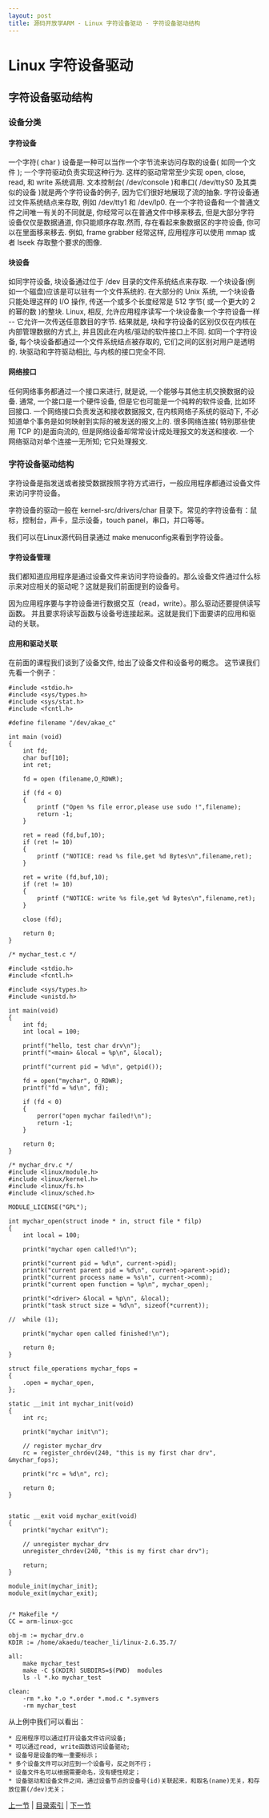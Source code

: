 ```yaml
---
layout: post
title: 源码开放学ARM - Linux 字符设备驱动 - 字符设备驱动结构
---
```


# Linux 字符设备驱动 #
## 字符设备驱动结构

### 设备分类
	
#### 字符设备

一个字符( char ) 设备是一种可以当作一个字节流来访问存取的设备( 如同一个文件 ); 
一个字符驱动负责实现这种行为. 这样的驱动常常至少实现 open, close, read, 和 write 系统调用. 
文本控制台( /dev/console )和串口( /dev/ttyS0 及其类似的设备 )就是两个字符设备的例子, 因为它们很好地展现了流的抽象. 
字符设备通过文件系统结点来存取, 例如 /dev/tty1 和 /dev/lp0. 
在一个字符设备和一个普通文件之间唯一有关的不同就是, 你经常可以在普通文件中移来移去, 
但是大部分字符设备仅仅是数据通道, 你只能顺序存取.然而, 存在看起来象数据区的字符设备, 你可以在里面移来移去. 
例如, frame grabber 经常这样, 应用程序可以使用 mmap 或者 lseek 存取整个要求的图像.

#### 块设备

如同字符设备, 块设备通过位于 /dev 目录的文件系统结点来存取. 一个块设备(例如一个磁盘)应该是可以驻有一个文件系统的. 在大部分的 Unix 系统, 一个块设备只能处理这样的 I/O 操作, 传送一个或多个长度经常是 512 字节( 或一个更大的 2 的幂的数 )的整块. Linux, 相反, 允许应用程序读写一个块设备象一个字符设备一样 -- 它允许一次传送任意数目的字节. 结果就是, 块和字符设备的区别仅仅在内核在内部管理数据的方式上, 并且因此在内核/驱动的软件接口上不同. 如同一个字符设备, 每个块设备都通过一个文件系统结点被存取的, 它们之间的区别对用户是透明的. 块驱动和字符驱动相比, 与内核的接口完全不同.

#### 网络接口

任何网络事务都通过一个接口来进行, 就是说, 一个能够与其他主机交换数据的设备. 通常, 一个接口是一个硬件设备, 但是它也可能是一个纯粹的软件设备, 比如环回接口. 一个网络接口负责发送和接收数据报文, 在内核网络子系统的驱动下, 不必知道单个事务是如何映射到实际的被发送的报文上的. 很多网络连接( 特别那些使用 TCP 的)是面向流的, 但是网络设备却常常设计成处理报文的发送和接收. 一个网络驱动对单个连接一无所知; 它只处理报文.


### 字符设备驱动结构

字符设备是指发送或者接受数据按照字符方式进行，一般应用程序都通过设备文件来访问字符设备。

字符设备的驱动一般在 kernel-src/drivers/char 目录下。常见的字符设备有：鼠标，控制台，声卡，显示设备，touch panel，串口，并口等等。

我们可以在Linux源代码目录通过 make menuconfig来看到字符设备。

#### 字符设备管理

我们都知道应用程序是通过设备文件来访问字符设备的。那么设备文件通过什么标示来对应相关的驱动呢？这就是我们前面提到的设备号。

因为应用程序要与字符设备进行数据交互（read，write）。那么驱动还要提供读写函数。
并且要求将读写函数与设备号连接起来。这就是我们下面要讲的应用和驱动的关联。

#### 应用和驱动关联

在前面的课程我们谈到了设备文件, 给出了设备文件和设备号的概念。
这节课我们先看一个例子：

	#include <stdio.h>
	#include <sys/types.h>
	#include <sys/stat.h>
	#include <fcntl.h>

	#define filename "/dev/akae_c"

	int main (void)
	{
		int fd;
		char buf[10];
		int ret;
		
		fd = open (filename,O_RDWR);
		
		if (fd < 0)
		{
		    printf ("Open %s file error,please use sudo !",filename);
		    return -1;
		}

		ret = read (fd,buf,10);
		if (ret != 10)
		{
		    printf ("NOTICE: read %s file,get %d Bytes\n",filename,ret);
		}
	    
		ret = write (fd,buf,10);
		if (ret != 10)
		{
		    printf ("NOTICE: write %s file,get %d Bytes\n",filename,ret);
		}
		
		close (fd);
		
		return 0;
	}
	
	/* mychar_test.c */
	
	#include <stdio.h>
	#include <fcntl.h>
	
	#include <sys/types.h>
	#include <unistd.h>
	
	int main(void)
	{
		int fd;
		int local = 100;
	
		printf("hello, test char drv\n");
		printf("<main> &local = %p\n", &local);
	
		printf("current pid = %d\n", getpid());
	
		fd = open("mychar", O_RDWR); 
		printf("fd = %d\n", fd);
	
		if (fd < 0)
		{
			perror("open mychar failed!\n");
			return -1;
		}
	
		return 0;
	}
	
	/* mychar_drv.c */
	#include <linux/module.h>
	#include <linux/kernel.h>
	#include <linux/fs.h>
	#include <linux/sched.h>
	
	MODULE_LICENSE("GPL");
	
	int mychar_open(struct inode * in, struct file * filp)
	{
		int local = 100;
	
		printk("mychar open called!\n");
	
		printk("current pid = %d\n", current->pid);
		printk("current parent pid = %d\n", current->parent->pid);
		printk("current process name = %s\n", current->comm);
		printk("current open function = %p\n", mychar_open);
	
		printk("<driver> &local = %p\n", &local);
		printk("task struct size = %d\n", sizeof(*current));
	
	//	while (1);
	
		printk("mychar open called finished!\n");
		
		return 0;
	}
	
	struct file_operations mychar_fops =
	{
		.open = mychar_open,
	};
	
	static __init int mychar_init(void)
	{
		int rc;
	
		printk("mychar init\n");
	
		// register mychar_drv 
		rc = register_chrdev(240, "this is my first char drv", &mychar_fops);
	
		printk("rc = %d\n", rc);
	
		return 0;
	}
	
	
	static __exit void mychar_exit(void)
	{
		printk("mychar exit\n");
	
		// unregister mychar_drv 
		unregister_chrdev(240, "this is my first char drv");
	
		return;
	}
	
	module_init(mychar_init);
	module_exit(mychar_exit);
	
	
	/* Makefile */
	CC = arm-linux-gcc
	
	obj-m := mychar_drv.o
	KDIR := /home/akaedu/teacher_li/linux-2.6.35.7/
	
	all:
		make mychar_test
		make -C $(KDIR)	SUBDIRS=$(PWD) 	modules
		ls -l *.ko mychar_test
	
	clean:
		-rm *.ko *.o *.order *.mod.c *.symvers
		-rm mychar_test


从上例中我们可以看出：

	* 应用程序可以通过打开设备文件访问设备;
	* 可以通过read, write函数访问设备驱动;
	* 设备号是设备的唯一重要标示；
	* 多个设备文件可以对应到一个设备号，反之则不行；
	* 设备文件名可以根据需要命名，没有硬性规定；
	* 设备驱动和设备文件之间，通过设备节点的设备号(id)关联起来，和取名(name)无关，和存放位置(/dev)无关；


[上一节](chp102-4.html)  |  [目录索引](../index.html)  |  [下一节](chp103-2.html)
